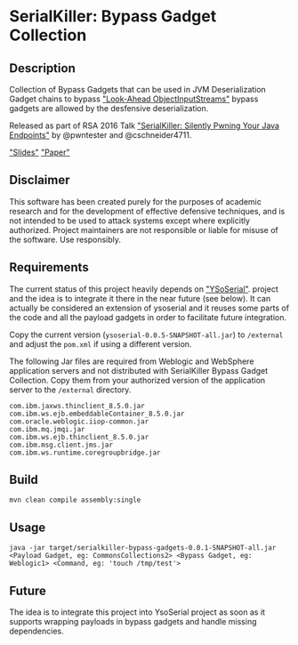 # SerialKiller: Bypass Gadget Collection

## Description

Collection of Bypass Gadgets that can be used in JVM Deserialization Gadget chains 
to bypass ["Look-Ahead ObjectInputStreams"]() bypass gadgets are allowed by the 
desfensive deserialization.

Released as part of RSA 2016 Talk ["SerialKiller: Silently Pwning Your Java Endpoints"](https://www.rsaconference.com/events/us16/agenda/sessions/2389/serial-killer-silently-pwning-your-java-endpoints) 
by @pwntester and @cschneider4711.

["Slides"](https://www.rsaconference.com/writable/presentations/file_upload/asd-f03-serial-killer-silently-pwning-your-java-endpoints.pdf)
["Paper"](http://community.hpe.com/t5/Security-Research/The-perils-of-Java-deserialization/ba-p/6838995)

## Disclaimer

This software has been created purely for the purposes of academic research and
for the development of effective defensive techniques, and is not intended to be
used to attack systems except where explicitly authorized. Project maintainers 
are not responsible or liable for misuse of the software. Use responsibly.

## Requirements

The current status of this project heavily depends on ["YSoSerial"](https://github.com/frohoff/ysoserial).
project and the idea is to integrate it there in the near future (see below).
It can actually be considered an extension of ysoserial and it reuses some parts of the code 
and all the payload gadgets in order to facilitate future integration.

Copy the current version (`ysoserial-0.0.5-SNAPSHOT-all.jar`) to `/external` 
and adjust the `pom.xml` if using a different version.

The following Jar files are required from Weblogic and WebSphere application servers 
and not distributed with SerialKiller Bypass Gadget Collection.
Copy them from your authorized version of the application server to the `/external` directory.

```
com.ibm.jaxws.thinclient_8.5.0.jar
com.ibm.ws.ejb.embeddableContainer_8.5.0.jar
com.oracle.weblogic.iiop-common.jar
com.ibm.mq.jmqi.jar
com.ibm.ws.ejb.thinclient_8.5.0.jar
com.ibm.msg.client.jms.jar
com.ibm.ws.runtime.coregroupbridge.jar
```

## Build

`mvn clean compile assembly:single`

## Usage

`java -jar target/serialkiller-bypass-gadgets-0.0.1-SNAPSHOT-all.jar <Payload Gadget, eg: CommonsCollections2> <Bypass Gadget, eg: Weblogic1> <Command, eg: 'touch /tmp/test'>`

## Future

The idea is to integrate this project into YsoSerial project as soon as it supports wrapping payloads in bypass gadgets and handle missing dependencies.
